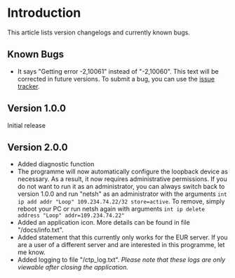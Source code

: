 # Introduction #

This article lists version changelogs and currently known bugs.

## Known Bugs ##
  * It says "Getting error -2,10061" instead of "-2,10060". This text will be corrected in future versions.
To submit a bug, you can use the [issue tracker](https://code.google.com/p/custom-tcp-passthrough/issues/list).


## Version 1.0.0 ##
Initial release


## Version 2.0.0 ##
  * Added diagnostic function
  * The programme will now automatically configure the loopback device as necessary. As a result, it now requires administrative permissions. If you do not want to run it as an administrator, you can always switch back to version 1.0.0 and run "netsh" as an administrator with the arguments `int ip add addr "Loop" 109.234.74.22/32 store=active`. To remove, simply reboot your PC or run netsh again with arguments `int ip delete address "Loop" addr=109.234.74.22"`
  * Added an application icon. More details can be found in file "/docs/info.txt".
  * Added statement that this currently only works for the EUR server. If you are a user of a different server and are interested in this programme, let me know.
  * Added logging to file "/ctp\_log.txt". _Please note that these logs are only viewable after closing the application._
